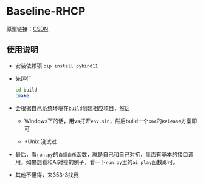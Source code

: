 # Baseline-RHCP

原型链接：[CSDN](https://blog.csdn.net/sm9sun/article/details/70787814)

## 使用说明

- 安装依赖项 `pip install pybind11`

- 先运行
    ```bash
    cd build
    cmake ..
    ```

- 会根据自己系统环境在`build`创建相应项目，然后

    - Windows下的话，用vs打开`env.sln`，然后build一个`x64`的`Release`方案即可

    - \*Unix 没试过

- 最后，看`run.py`的`自娱自乐`函数，就是自己和自己对抗，里面有基本的接口调用。如果想看和AI对接的例子，看一下`run.py`里的`ai_play`函数即可。

- 其他不懂得，来353-3找我
